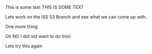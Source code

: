 This is some text
THIS IS SOME TEXT  


Lets work on the ISS 53 Branch and see what we can come up with.


One  more thing

Oh NO I did not want to do this!

Lets try this again
